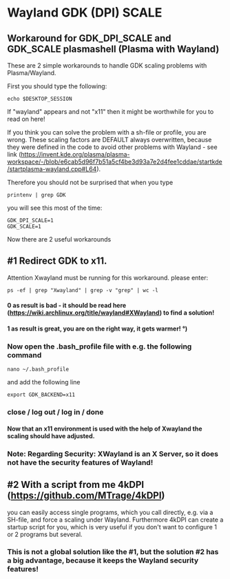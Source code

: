 # Wayland GDK (DPI) SCALE
## Workaround for GDK_DPI_SCALE and GDK_SCALE plasmashell (Plasma with Wayland)

These are 2 simple workarounds to handle GDK scaling problems with Plasma/Wayland.

First you should type the following:

    echo $DESKTOP_SESSION

If "wayland" appears and not "x11" then it might be worthwhile for you to read on here!

If you think you can solve the problem with a sh-file or profile, you are wrong. These scaling factors are DEFAULT always overwritten, because they were defined in the code to avoid other problems with Wayland - see link (https://invent.kde.org/plasma/plasma-workspace/-/blob/e6cab5d96f7b51a5cf4be3d93a7e2d4fee1cddae/startkde/startplasma-wayland.cpp#L64).


Therefore you should not be surprised that when you type

    printenv | grep GDK

you will see this most of the time:

    GDK_DPI_SCALE=1
    GDK_SCALE=1

Now there are 2 useful workarounds

## #1 Redirect GDK to x11.
Attention Xwayland must be running for this workaround.
please enter:

    ps -ef | grep "Xwayland" | grep -v "grep" | wc -l
    
#### 0 as result is bad - it should be read here (https://wiki.archlinux.org/title/wayland#XWayland) to find a solution!
#### 1 as result is great, you are on the right way, it gets warmer! °)

### Now open the .bash_profile file with e.g. the following command

    nano ~/.bash_profile

and add the following line

    export GDK_BACKEND=x11
  
### close / log out / log in / done
#### Now that an x11 environment is used with the help of Xwayland the scaling should have adjusted. 
### Note: Regarding Security: XWayland is an X Server, so it does not have the security features of Wayland!

## #2 With a script from me 4kDPI (https://github.com/MTrage/4kDPI)
you can easily access single programs, which you call directly, e.g. via a SH-file, and force a scaling under Wayland. Furthermore 4kDPI can create a startup script for you, which is very useful if you don't want to configure 1 or 2 programs but several.
### This is not a global solution like the #1, but the solution #2 has a big advantage, because it keeps the Wayland security features!
